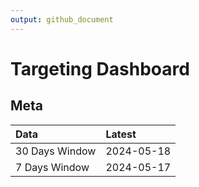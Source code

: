 ```yaml
---
output: github_document
---
```


# Targeting Dashboard



## Meta


|Data           |Latest     |
|:--------------|:----------|
|30 Days Window |2024-05-18 |
|7 Days Window  |2024-05-17 |
